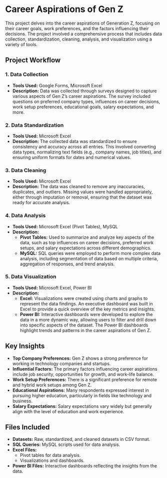 # Career Aspirations of Gen Z

This project delves into the career aspirations of Generation Z, focusing on their career goals, work preferences, and the factors influencing their decisions. The project involved a comprehensive process that includes data collection, standardization, cleaning, analysis, and visualization using a variety of tools.

## Project Workflow

### 1. Data Collection
- **Tools Used:** Google Forms, Microsoft Excel
- **Description:** Data was collected through surveys designed to capture various aspects of Gen Z’s career aspirations. The survey included questions on preferred company types, influences on career decisions, work setup preferences, educational goals, salary expectations, and more.

### 2. Data Standardization
- **Tools Used:** Microsoft Excel
- **Description:** The collected data was standardized to ensure consistency and accuracy across all entries. This involved converting data types, normalizing text fields (e.g., company names, job titles), and ensuring uniform formats for dates and numerical values.

### 3. Data Cleaning
- **Tools Used:** Microsoft Excel
- **Description:** The data was cleaned to remove any inaccuracies, duplicates, and outliers. Missing values were handled appropriately, either through imputation or removal, ensuring that the dataset was ready for accurate analysis.

### 4. Data Analysis
- **Tools Used:** Microsoft Excel (Pivot Tables), MySQL
- **Description:** 
    - **Pivot Tables:** Used to summarize and analyze key aspects of the data, such as top influences on career decisions, preferred work setups, and salary expectations across different demographics.
    - **MySQL:** SQL queries were employed to perform more complex data analysis, including segmentation of data based on multiple criteria, aggregation of responses, and trend analysis.

### 5. Data Visualization
- **Tools Used:** Microsoft Excel, Power BI
- **Description:** 
    - **Excel:** Visualizations were created using charts and graphs to represent the data findings. An executive dashboard was built in Excel to provide a quick overview of the key metrics and insights.
    - **Power BI:** Interactive dashboards were developed to explore the data in a more dynamic way, allowing users to filter and drill down into specific aspects of the dataset. The Power BI dashboards highlight trends and patterns in the career aspirations of Gen Z.

## Key Insights

- **Top Company Preferences:** Gen Z shows a strong preference for working in technology companies and startups.
- **Influential Factors:** The primary factors influencing career aspirations include job security, opportunities for growth, and work-life balance.
- **Work Setup Preferences:** There is a significant preference for remote and hybrid work setups among Gen Z.
- **Educational Aspirations:** Many respondents expressed interest in pursuing higher education, particularly in fields like technology and business.
- **Salary Expectations:** Salary expectations vary widely but generally align with the level of education and work experience.

## Files Included

- **Datasets:** Raw, standardized, and cleaned datasets in CSV format.
- **SQL Queries:** MySQL scripts used for data analysis.
- **Excel Files:** 
  - Pivot tables for data analysis.
  - Visualizations and dashboards.
- **Power BI Files:** Interactive dashboards reflecting the insights from the data.



